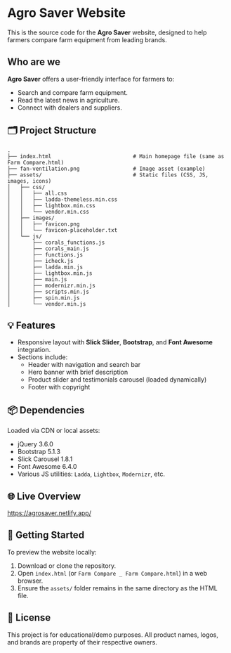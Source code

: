# Agro Saver Website

This is the source code for the **Agro Saver** website, designed to help farmers compare farm equipment from leading brands.



## Who are we 
**Agro Saver** offers a user-friendly interface for farmers to:
- Search and compare farm equipment.
- Read the latest news in agriculture.
- Connect with dealers and suppliers.

## 🗂️ Project Structure

```
.
├── index.html                          # Main homepage file (same as Farm Compare.html)
├── fan-ventilation.png                 # Image asset (example)
├── assets/                             # Static files (CSS, JS, images, icons)
│   ├── css/
│   │   ├── all.css
│   │   ├── ladda-themeless.min.css
│   │   ├── lightbox.min.css
│   │   └── vendor.min.css
│   ├── images/
│   │   ├── favicon.png
│   │   └── favicon-placeholder.txt
│   └── js/
│       ├── corals_functions.js
│       ├── corals_main.js
│       ├── functions.js
│       ├── icheck.js
│       ├── ladda.min.js
│       ├── lightbox.min.js
│       ├── main.js
│       ├── modernizr.min.js
│       ├── scripts.min.js
│       ├── spin.min.js
│       └── vendor.min.js
```

## 💡 Features

- Responsive layout with **Slick Slider**, **Bootstrap**, and **Font Awesome** integration.
- Sections include:
  - Header with navigation and search bar
  - Hero banner with brief description
  - Product slider and testimonials carousel (loaded dynamically)
  - Footer with copyright

## 📦 Dependencies

Loaded via CDN or local assets:

- jQuery 3.6.0
- Bootstrap 5.1.3
- Slick Carousel 1.8.1
- Font Awesome 6.4.0
- Various JS utilities: `Ladda`, `Lightbox`, `Modernizr`, etc.

## 🌐 Live Overview
https://agrosaver.netlify.app/

## 🚀 Getting Started

To preview the website locally:

1. Download or clone the repository.
2. Open `index.html` (or `Farm Compare _ Farm Compare.html`) in a web browser.
3. Ensure the `assets/` folder remains in the same directory as the HTML file.

## 📄 License

This project is for educational/demo purposes. All product names, logos, and brands are property of their respective owners.
